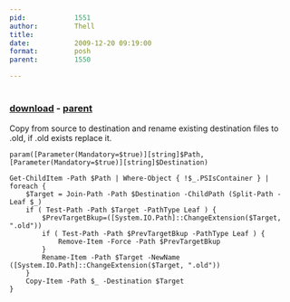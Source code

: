```yaml
---
pid:            1551
author:         Thell
title:          
date:           2009-12-20 09:19:00
format:         posh
parent:         1550

---
```


# 

### [download](//scripts/1551.ps1) - [parent](//scripts/1550.md)

Copy from source to destination and rename existing destination files to .old, if .old exists replace it.

```posh
param([Parameter(Mandatory=$true)][string]$Path,[Parameter(Mandatory=$true)][string]$Destination)

Get-ChildItem -Path $Path | Where-Object { !$_.PSIsContainer } | foreach {
	$Target = Join-Path -Path $Destination -ChildPath (Split-Path -Leaf $_)
	if ( Test-Path -Path $Target -PathType Leaf ) {
		$PrevTargetBkup=([System.IO.Path]::ChangeExtension($Target, ".old"))
		if ( Test-Path -Path $PrevTargetBkup -PathType Leaf ) {
			Remove-Item -Force -Path $PrevTargetBkup
		}
		Rename-Item -Path $Target -NewName ([System.IO.Path]::ChangeExtension($Target, ".old"))
	}
	Copy-Item -Path $_ -Destination $Target
}
```
